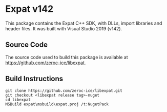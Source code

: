 # Expat v142

This package contains the Expat C++ SDK, with DLLs, import libraries and header files.
It was built with Visual Studio 2019 (v142).

## Source Code

The source code used to build this package is available at https://github.com/zeroc-ice/libexpat.

## Build Instructions

```
git clone https://github.com/zeroc-ice/libexpat.git
git checkout <libexpat release tag>-nuget
cd libexpat
MSBuild expat\msbuild\expat.proj /t:NugetPack
```
